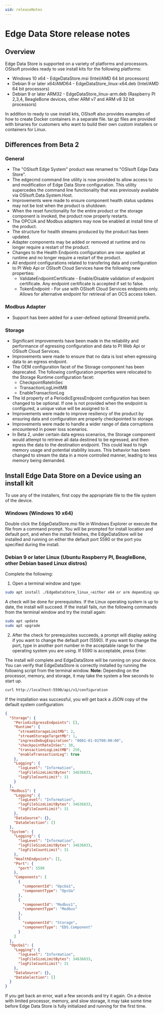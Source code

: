 ```yaml
---
uid: releaseNotes
---
```


# Edge Data Store release notes

## Overview

Edge Data Store is supported on a variety of platforms and processors. OSIsoft provides ready to use install kits for the following platforms:

* Windows 10 x64 - EdgeDataStore.msi (Intel/AMD 64 bit processors)
* Debian 9 or later x64/AMD64 - EdgeDataStore_linux-x64.deb (Intel/AMD 64 bit processors)
* Debian 9 or later ARM32 - EdgeDataStore_linux-arm.deb (Raspberry PI 2,3,4, BeagleBone devices, other ARM v7 and ARM v8 32 bit processors)

In addition to ready to use install kits, OSIsoft also provides examples of how to create Docker containers in a separate file. tar.gz files are provided with binaries for customers who want to build their own custom installers or containers for Linux.

## Differences from Beta 2

### General

* The "OSIsoft Edge System" product was renamed to "OSIsoft Edge Data Store".
* The edgecmd command line utility is now provided to allow access to and modification of Edge Data Store configuration.  This utility supercedes the command line functionality that was previously available via OSIsoft.Data.System.Host.
* Improvements were made to ensure component health status updates may not be lost when the product is shutdown.  
* When the reset functionality for the entire product or the storage component is invoked, the product now properly restarts.
* The OPCUA and Modbus adapters may now be enabled at install time of the product.
* The structure for health streams produced by the product has been updated.
* Adapter components may be added or removed at runtime and no longer require a restart of the product.
* Changes to the Health Endpoints configuration are now applied at runtime and no longer require a restart of the product.
* All endpoint configurations related to transfering data and configuration to PI Web Api or OSIsoft Cloud Services have the following new properties:
   * ValidateEndpointCertificate - Enable/Disable validation of endpoint certificate. Any endpoint certificate is accepted if set to false.
   * TokenEndpoint - For use with OSIsoft Cloud Services endpoints only.  Allows for alternative endpoint for retrieval of an OCS access token.

### Modbus Adapter

* Support has been added for a user-defined optional Streamid prefix.

### Storage

* Significant improvements have been made in the reliability and performance of egressing configuration and data to PI Web Api or OSIsoft Cloud Services.
* Improvements were made to ensure that no data is lost when egressing data to an egress endpoint.
* The OEM configuration facet of the Storage component has been deprecated.  The following configuration properties were relocated to the Storage Runtime configuration facet:
   * CheckpointRateInSec
   * TransactionLogLimitMB
   * EnableTransactionLog
* The Id property of a PeriodicEgressEndpoint configuration has been changed to be optional.  If one is not provided when the endpoint is configured, a unique value will be assigned to it.
* Improvements were made to improve resiliency of the product by ensuring data and configuration are properly checkpointed to storage.
* Improvements were made to handle a wider range of data corruptions encountered in power loss scenarios.
* In Beta 2, under certain data egress scenarios, the Storage component would attempt to retrieve all data destined to be egressed, and then egress the data to the destination endpoint.  This could lead to high memory usage and potential stability issues.  This behavior has been changed to stream the data in a more controlled manner, leading to less memory being demanded.

## Install Edge Data Store on a Device using an install kit

To use any of the installers, first copy the appropriate file to the file system of the device.

### Windows (Windows 10 x64)

Double click the EdgeDataStore.msi file in Windows Explorer or execute the file from a command prompt. You will be prompted for install location and default port, and when the install finishes, the EdgeDataStore will be installed and running on either the default port 5590 or the port you specified during the install.

### Debian 9 or later Linux (Ubuntu  Raspberry PI, BeagleBone, other Debian based Linux distros)

Complete the following:

1. Open a terminal window and type:

```bash
sudo apt install ./EdgeDataStore_linux_<either x64 or arm depending upon processor>.deb
```

A check will be done for prerequisites. If the Linux operating system is up to date, the install will succeed. If the install fails, run the following commands from the terminal window and try the install again:

```bash
sudo apt update
sudo apt upgrade
```

2. After the check for prerequisites succeeds, a prompt will display asking if you want to change the default port (5590). If you want to change the port, type in another port number in the acceptable range for the operating system you are using. If 5590 is acceptable, press Enter.

The install will complete and EdgeDataStore will be running on your device. You can verify that EdgeDataStore is correctly installed by running the following script from the terminal window. **Note:** Depending on the processor, memory, and storage, it may take the system a few seconds to start up.

```bash
curl http://localhost:5590/api/v1/configuration
```

If the installation was successful, you will get back a JSON copy of the default system configuration:

```json
{
  "Storage": {
    "PeriodicEgressEndpoints": [],
    "Runtime": {
      "streamStorageLimitMb": 2,
      "streamStorageTargetMb": 1,
      "ingressDebugExpiration": "0001-01-01T00:00:00",
      "checkpointRateInSec": 30,
      "transactionLogLimitMB": 250,
      "enableTransactionLog": true
    },
    "Logging": {
      "logLevel": "Information",
      "logFileSizeLimitBytes": 34636833,
      "logFileCountLimit": 31
    }
  },
  "Modbus1": {
    "Logging": {
      "logLevel": "Information",
      "logFileSizeLimitBytes": 34636833,
      "logFileCountLimit": 31
    },
    "DataSource": {},
    "DataSelection": []
  },
  "System": {
    "Logging": {
      "logLevel": "Information",
      "logFileSizeLimitBytes": 34636833,
      "logFileCountLimit": 31
    },
    "HealthEndpoints": [],
    "Port": {
      "port": 5590
    },
    "Components": [
      {
        "componentId": "OpcUa1",
        "componentType": "OpcUa"
      },
      {
        "componentId": "Modbus1",
        "componentType": "Modbus"
      },
      {
        "componentId": "Storage",
        "componentType": "EDS.Component"
      }
    ]
  },
  "OpcUa1": {
    "Logging": {
      "logLevel": "Information",
      "logFileSizeLimitBytes": 34636833,
      "logFileCountLimit": 31
    },
    "DataSource": {},
    "DataSelection": []
  }
}
```

If you get back an error, wait a few seconds and try it again. On a device with limited processor, memory, and slow storage, it may take some time before Edge Data Store is fully initialized and running for the first time.
